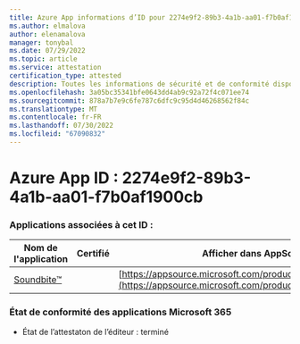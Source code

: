 ```yaml
---
title: Azure App informations d’ID pour 2274e9f2-89b3-4a1b-aa01-f7b0af1900cb
ms.author: elmalova
author: elenamalova
manager: tonybal
ms.date: 07/29/2022
ms.topic: article
ms.service: attestation
certification_type: attested
description: Toutes les informations de sécurité et de conformité disponibles pour 2274e9f2-89b3-4a1b-aa01-f7b0af1900cb.
ms.openlocfilehash: 3a05bc35341bfe0643dd4ab9c92a72f4c071ee74
ms.sourcegitcommit: 878a7b7e9c6fe787c6dfc9c95d4d46268562f84c
ms.translationtype: MT
ms.contentlocale: fr-FR
ms.lasthandoff: 07/30/2022
ms.locfileid: "67090832"
---
```

# <a name="azure-app-id-2274e9f2-89b3-4a1b-aa01-f7b0af1900cb"></a>Azure App ID : 2274e9f2-89b3-4a1b-aa01-f7b0af1900cb


### <a name="apps-associated-with-this-id"></a>Applications associées à cet ID :
| **Nom de l'application** | **Certifié** | **Afficher dans AppSource** |
|--------------|---------------|-----------------------|
| [Soundbite&#8482;](../forward/WA200004384.md) |  | [https://appsource.microsoft.com/product/office/WA200004384](https://appsource.microsoft.com/product/office/WA200004384) |

### <a name="microsoft-365-app-compliance-status"></a>État de conformité des applications Microsoft 365
- État de l’attestaton de l’éditeur : terminé
